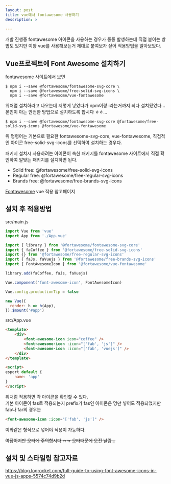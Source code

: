 ```yaml
---
layout: post
title: vue에서 fontawesome 사용하기
description: >
    
---
```


개발 진행중 fontawesome 아이콘을 사용하는 경우가 종종 발생하는데 직접 붙이는 방법도 있지만 이왕 vue를 사용해보는거 제대로 붙여보자 싶어 적용방법을 알아보았다.

## Vue프로젝트에 Font Awesome 설치하기
fontawesome 사이트에서 보면   
~~~
$ npm i --save @fortawesome/fontawesome-svg-core \
  npm i --save @fortawesome/free-solid-svg-icons \
  npm i --save @fortawesome/vue-fontawesome  
~~~
위처럼 설치하라고 나오는데 저렇게 넣었다가 npm이랑 i라는거까지 죄다 설치됬었다...   
본인이 아는 안전한 방법으로 설치하도록 합시다 ㅎㅎ...
~~~
$ npm i --save @fortawesome/fontawesome-svg-core @fortawesome/free-solid-svg-icons @fortawesome/vue-fontawesome  
~~~

위 명령어는 기본으로 필요한 fontawesome-svg-core, vue-fontawesome, 직접적인 아이콘 free-solid-svg-icons를 선택하여 설치하는 경우다. 

패키지 설치시 사용하려는 아이콘이 속한 패키지를 fontawesome 사이트에서 직접 확인하여 알맞는 패키지를 설치하면 된다.

- Solid free: @fortawesome/free-solid-svg-icons
- Regular free: @fortawesome/free-regular-svg-icons
- Brands free: @fortawesome/free-brands-svg-icons

[Fontawesome](https://fontawesome.com/how-to-use/on-the-web/using-with/vuejs) vue 적용 참고페이지  


## 설치 후 적용방법

src/main.js
~~~ javascript
import Vue from 'vue'
import App from './App.vue'

import { library } from '@fortawesome/fontawesome-svg-core'
import { faCoffee } from '@fortawesome/free-solid-svg-icons'
import {} from '@fortawesome/free-regular-svg-icons'
import { faJs, faVuejs } from '@fortawesome/free-brands-svg-icons'
import { FontAwesomeIcon } from '@fortawesome/vue-fontawesome'

library.add(faCoffee, faJs, faVuejs)

Vue.component('font-awesome-icon', FontAwesomeIcon)

Vue.config.productionTip = false

new Vue({
  render: h => h(App),
}).$mount('#app')
~~~
src/App.vue
~~~ html
<template>
    <div>
        <font-awesome-icon icon="coffee" />
        <font-awesome-icon :icon="['fab', 'js']" />
        <font-awesome-icon :icon="['fab', 'vuejs']" />
    </div>
</template>

<script>
esport default {
    name: 'app'
}
</script>
~~~

위처럼 적용하면 각 아이콘을 확인할 수 있다.   
기본 아이콘이 fas로 적용되는지 prefix가 fas인 아이콘은 명만 넣어도 적용되었지만 fab나 far의 경우는 
~~~html
<font-awesome-icon :icon="['fab', 'js']" />
~~~
이와같은 형식으로 넣어야 적용이 가능하다.

~~여담이지만 오타에 주의합시다 ㅠㅠ 오타때문에 오전 날림...~~



## 설치 및 스타일링 참고자료
https://blog.logrocket.com/full-guide-to-using-font-awesome-icons-in-vue-js-apps-5574c74d9b2d

